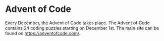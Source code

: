 # Advent of Code

Every December, the Advent of Code takes place. The Advent of Code contains 24 coding puzzles starting on December 1st. The main site can be found on https://adventofcode.com/.
